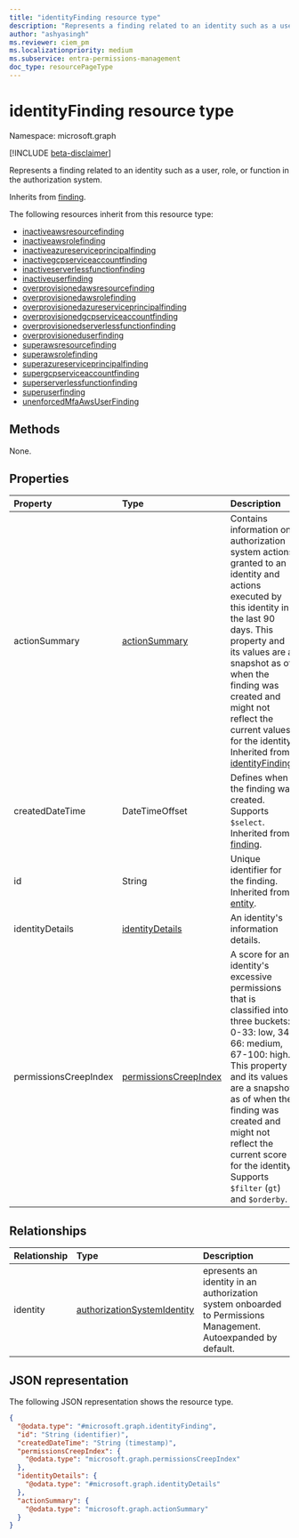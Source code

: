 ```yaml
---
title: "identityFinding resource type"
description: "Represents a finding related to an identity such as a user, role, or function in the authorization system."
author: "ashyasingh"
ms.reviewer: ciem_pm
ms.localizationpriority: medium
ms.subservice: entra-permissions-management
doc_type: resourcePageType
---
```


# identityFinding resource type

Namespace: microsoft.graph

[!INCLUDE [beta-disclaimer](../../includes/beta-disclaimer.md)]

Represents a finding related to an identity such as a user, role, or function in the authorization system.

Inherits from [finding](../resources/finding.md).

The following resources inherit from this resource type:

- [inactiveawsresourcefinding](../resources/inactiveawsresourcefinding.md)
- [inactiveawsrolefinding](../resources/inactiveawsrolefinding.md)
- [inactiveazureserviceprincipalfinding](../resources/inactiveazureserviceprincipalfinding.md)
- [inactivegcpserviceaccountfinding](../resources/inactivegcpserviceaccountfinding.md)
- [inactiveserverlessfunctionfinding](../resources/inactiveserverlessfunctionfinding.md)
- [inactiveuserfinding](../resources/inactiveuserfinding.md)
- [overprovisionedawsresourcefinding](../resources/overprovisionedawsresourcefinding.md)
- [overprovisionedawsrolefinding](../resources/overprovisionedawsrolefinding.md)
- [overprovisionedazureserviceprincipalfinding](../resources/overprovisionedazureserviceprincipalfinding.md)
- [overprovisionedgcpserviceaccountfinding](../resources/overprovisionedgcpserviceaccountfinding.md)
- [overprovisionedserverlessfunctionfinding](../resources/overprovisionedserverlessfunctionfinding.md)
- [overprovisioneduserfinding](../resources/overprovisioneduserfinding.md)
- [superawsresourcefinding](../resources/superawsresourcefinding.md)
- [superawsrolefinding](../resources/superawsrolefinding.md)
- [superazureserviceprincipalfinding](../resources/superazureserviceprincipalfinding.md)
- [supergcpserviceaccountfinding](../resources/supergcpserviceaccountfinding.md)
- [superserverlessfunctionfinding](../resources/superserverlessfunctionfinding.md)
- [superuserfinding](../resources/superuserfinding.md)
- [unenforcedMfaAwsUserFinding](../resources/unenforcedmfaawsuserfinding.md)

## Methods
None.

## Properties
|Property|Type|Description|
|:---|:---|:---|
|actionSummary|[actionSummary](../resources/actionsummary.md)|Contains information on authorization system actions granted to an identity and actions executed by this identity in the last 90 days. This property and its values are a snapshot as of when the finding was created and might not reflect the current values for the identity. Inherited from [identityFinding](../resources/identityfinding.md).|
|createdDateTime|DateTimeOffset|Defines when the finding was created. Supports `$select`. Inherited from [finding](../resources/finding.md).|
|id|String|Unique identifier for the finding. Inherited from [entity](../resources/entity.md).|
|identityDetails| [identityDetails](../resources/identitydetails.md)|An identity's information details.|
|permissionsCreepIndex|[permissionsCreepIndex](../resources/permissionscreepindex.md)|A score for an identity's excessive permissions that is classified into three buckets: 0-33: low, 34-66: medium, 67-100: high. This property and its values are a snapshot as of when the finding was created and might not reflect the current score for the identity. Supports `$filter` (`gt`) and `$orderby`. |

## Relationships
|Relationship|Type|Description|
|:---|:---|:---|
|identity|[authorizationSystemIdentity](../resources/authorizationsystemidentity.md)|epresents an identity in an authorization system onboarded to Permissions Management. Autoexpanded by default.|

## JSON representation
The following JSON representation shows the resource type.
<!-- {
  "blockType": "resource",
  "keyProperty": "id",
  "@odata.type": "microsoft.graph.identityFinding",
  "baseType": "microsoft.graph.finding",
  "openType": false
}
-->
``` json
{
  "@odata.type": "#microsoft.graph.identityFinding",
  "id": "String (identifier)",
  "createdDateTime": "String (timestamp)",
  "permissionsCreepIndex": {
    "@odata.type": "microsoft.graph.permissionsCreepIndex"
  },
  "identityDetails": {
    "@odata.type": "#microsoft.graph.identityDetails"
  },
  "actionSummary": {
    "@odata.type": "microsoft.graph.actionSummary"
  }
}
```

